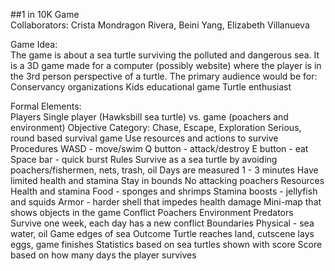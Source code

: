 ##1 in 10K Game
<br>Collaborators: Crista Mondragon Rivera, Beini Yang, Elizabeth Villanueva

Game Idea:
<br>
The game is about a sea turtle surviving the polluted and dangerous sea. It is a 3D game made for a computer (possibly website) where the player is in the 3rd person perspective of a turtle. 
The primary audience would be for:
Conservancy organizations
Kids educational game
Turtle enthusiast

Formal Elements:
<br>
Players
Single player (Hawksbill sea turtle) vs. game (poachers and environment)
Objective
Category: Chase, Escape, Exploration
Serious, round based survival game
Use resources and actions to survive
Procedures
WASD - move/swim
Q button - attack/destroy
E button - eat
Space bar - quick burst
Rules
Survive as a sea turtle by avoiding poachers/fishermen, nets, trash, oil
Days are measured 1 - 3 minutes
Have limited health and stamina
Stay in bounds
No attacking poachers
Resources
Health and stamina
Food - sponges and shrimps 
Stamina boosts - jellyfish and squids
Armor - harder shell that impedes health damage
Mini-map that shows objects in the game
Conflict
Poachers
Environment
Predators
Survive one week, each day has a new conflict
Boundaries
Physical - sea water, oil
Game edges of sea
Outcome
Turtle reaches land, cutscene lays eggs, game finishes
Statistics based on sea turtles shown with score
Score based on how many days the player survives
